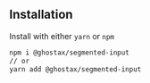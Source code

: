 ## Installation

Install with either `yarn` or `npm`

```sh
npm i @ghostax/segmented-input
// or
yarn add @ghostax/segmented-input
```
